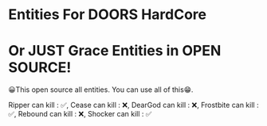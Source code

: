 # Entities For DOORS HardCore
# Or JUST Grace Entities in OPEN SOURCE! 

😀This open source all entities. You can use all of this😁.

Ripper can kill : ✅,
Cease can kill : ❌,
DearGod can kill : ❌,
Frostbite can kill : ✅,
Rebound can kill : ❌,
Shocker can kill : ✅
